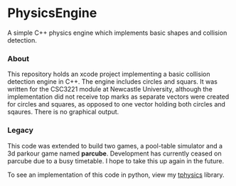# PhysicsEngine
A simple C++ physics engine which implements basic shapes and collision detection.

### About

This repository holds an xcode project implementing a basic collision detection engine in C++. The engine includes circles and squars.
It was written for the CSC3221 module at Newcastle University, although the implementation did not receive top marks as separate vectors were created for circles and squares, as opposed to one vector holding both circles and sqaures.
There is no graphical output.

### Legacy

This code was extended to build two games, a pool-table simulator and a 3d parkour game named **parcube**.
Development has currently ceased on parcube due to a busy timetable. I hope to take this up again in the future.

To see an implementation of this code in python, view my [tphysics](https://github.com/thebillington/tphysics) library.
